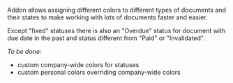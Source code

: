Addon allows assigning different colors to different types of documents and their states to make working with lots of documents faster and easier.

Except "fixed" statuses there is also an "Overdue" status for document with due date in the past and status different from "Paid" or "Invalidated".

*To be done:*
  * custom company-wide colors for statuses
  * custom personal colors overriding company-wide colors
